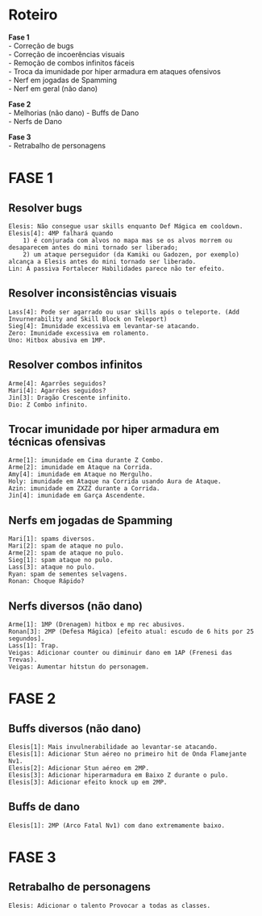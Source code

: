 Roteiro
=======
<b>Fase 1</b><br />
	- Correção de bugs<br />
	- Correção de incoerências visuais<br />
	- Remoção de combos infinitos fáceis<br />
	- Troca da imunidade por hiper armadura em ataques ofensivos<br />
	- Nerf em jogadas de Spamming<br />
	- Nerf em geral (não dano)<br />
	
<b>Fase 2</b><br />
	- Melhorias (não dano)
	- Buffs de Dano<br />
	- Nerfs de Dano<br />

<b>Fase 3</b><br />
	- Retrabalho de personagens<br />

FASE 1
======

Resolver bugs
--------------
	Elesis: Não consegue usar skills enquanto Def Mágica em cooldown.
	Elesis[4]: 4MP falhará quando
		1) é conjurada com alvos no mapa mas se os alvos morrem ou desaparecem antes do mini tornado ser liberado;
		2) um ataque perseguidor (da Kamiki ou Gadozen, por exemplo) alcança a Elesis antes do mini tornado ser liberado.
	Lin: A passiva Fortalecer Habilidades parece não ter efeito.

Resolver inconsistências visuais
--------------------------------
	Lass[4]: Pode ser agarrado ou usar skills após o teleporte. (Add Invurnerability and Skill Block on Teleport)
	Sieg[4]: Imunidade excessiva em levantar-se atacando.
	Zero: Imunidade excessiva em rolamento.
	Uno: Hitbox abusiva em 1MP.

Resolver combos infinitos
-------------------------
	Arme[4]: Agarrões seguidos?
	Mari[4]: Agarrões seguidos?
	Jin[3]: Dragão Crescente infinito.
	Dio: Z Combo infinito.

Trocar imunidade por hiper armadura em técnicas ofensivas
---------------------------------------------------------
	Arme[1]: imunidade em Cima durante Z Combo.
	Arme[2]: imunidade em Ataque na Corrida.
	Amy[4]: imunidade em Ataque no Mergulho.
	Holy: imunidade em Ataque na Corrida usando Aura de Ataque.
	Azin: imunidade em ZXZZ durante a Corrida.
	Jin[4]: imunidade em Garça Ascendente.
	
Nerfs em jogadas de Spamming
----------------------------
	Mari[1]: spams diversos.
	Mari[2]: spam de ataque no pulo.
	Arme[2]: spam de ataque no pulo.
	Sieg[1]: spam ataque no pulo.
	Lass[3]: ataque no pulo.
	Ryan: spam de sementes selvagens.
	Ronan: Choque Rápido?

Nerfs diversos (não dano)
-------------------------
	Arme[1]: 1MP (Drenagem) hitbox e mp rec abusivos.
	Ronan[3]: 2MP (Defesa Mágica) [efeito atual: escudo de 6 hits por 25 segundos].
	Lass[1]: Trap.
	Veigas: Adicionar counter ou diminuir dano em 1AP (Frenesi das Trevas).
	Veigas: Aumentar hitstun do personagem.

FASE 2
======

Buffs diversos (não dano)
-------------------------
	Elesis[1]: Mais invulnerabilidade ao levantar-se atacando.
	Elesis[1]: Adicionar Stun aéreo no primeiro hit de Onda Flamejante Nv1.
	Elesis[2]: Adicionar Stun aéreo em 2MP.
	Elesis[3]: Adicionar hiperarmadura em Baixo Z durante o pulo.
	Elesis[3]: Adicionar efeito knock up em 2MP.
	
Buffs de dano
-------------
	Elesis[1]: 2MP (Arco Fatal Nv1) com dano extremamente baixo.

FASE 3
======

Retrabalho de personagens
-------------------------
	Elesis: Adicionar o talento Provocar a todas as classes.
